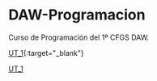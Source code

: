 # DAW-Programacion
Curso de Programación del 1º CFGS DAW.

[UT_1](https://htmlpreview.github.io/?https://github.com/csanjuanp-ies/DAW-Programacion/blob/main/ut_01/html/index.html){:target="_blank"}

<a href="https://htmlpreview.github.io/?https://github.com/csanjuanp-ies/DAW-Programacion/blob/main/ut_01/html/index.html" 
   target="_blank">UT_1</a>


